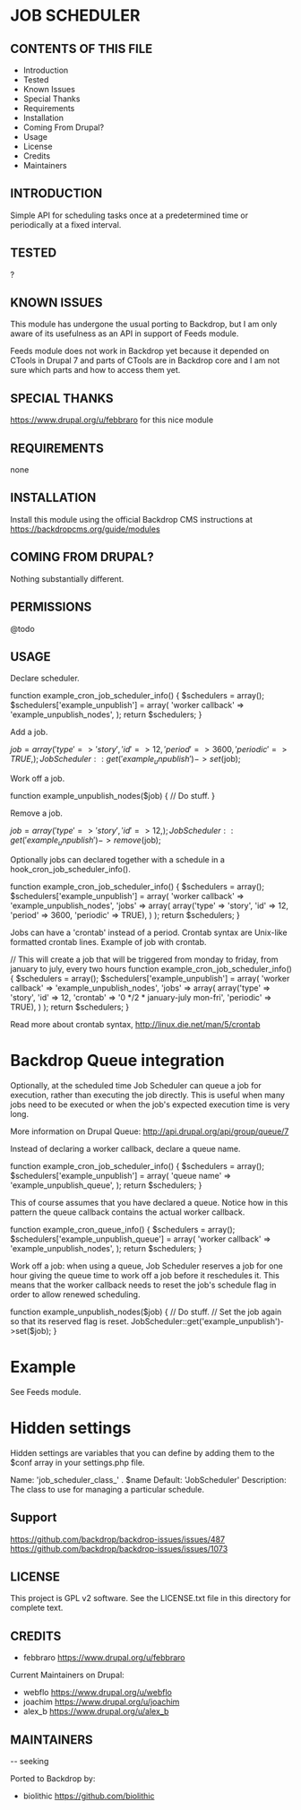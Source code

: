 JOB SCHEDULER
===================

CONTENTS OF THIS FILE
---------------------

 - Introduction
 - Tested
 - Known Issues
 - Special Thanks
 - Requirements
 - Installation
 - Coming From Drupal?
 - Usage
 - License
 - Credits
 - Maintainers

INTRODUCTION
------------

Simple API for scheduling tasks once at a predetermined time or periodically at a fixed interval.

TESTED
-----

?

KNOWN ISSUES
---------------------

This module has undergone the usual porting to Backdrop, but I am only aware of its usefulness as an API in support of Feeds module.

Feeds module does not work in Backdrop yet because it depended on CTools in Drupal 7 and parts of CTools are in Backdrop core and I am not sure which parts and how to access them yet.

SPECIAL THANKS
--------------

https://www.drupal.org/u/febbraro for this nice module


REQUIREMENTS
------------

none

INSTALLATION
------------

Install this module using the official Backdrop CMS instructions at https://backdropcms.org/guide/modules

COMING FROM DRUPAL?
-------------------

Nothing substantially different.

PERMISSIONS
------------

@todo


USAGE
-----

Declare scheduler.

  function example_cron_job_scheduler_info() {
    $schedulers = array();
    $schedulers['example_unpublish'] = array(
      'worker callback' => 'example_unpublish_nodes',
    );
    return $schedulers;
  }

Add a job.

  $job = array(
    'type' => 'story',
    'id' => 12,
    'period' => 3600,
    'periodic' => TRUE,
  );
  JobScheduler::get('example_unpublish')->set($job);

Work off a job.

  function example_unpublish_nodes($job) {
    // Do stuff.
  }

Remove a job.

  $job = array(
    'type' => 'story',
    'id' => 12,
  );
  JobScheduler::get('example_unpublish')->remove($job);

Optionally jobs can declared together with a schedule in a hook_cron_job_scheduler_info().

  function example_cron_job_scheduler_info() {
    $schedulers = array();
    $schedulers['example_unpublish'] = array(
      'worker callback' => 'example_unpublish_nodes',
      'jobs' => array(
         array('type' => 'story', 'id' => 12, 'period' => 3600, 'periodic' => TRUE),
      )
    );
    return $schedulers;
  }

Jobs can have a 'crontab' instead of a period. Crontab syntax are Unix-like formatted crontab lines.
Example of job with crontab.

  // This will create a job that will be triggered from monday to friday, from january to july, every two hours
  function example_cron_job_scheduler_info() {
    $schedulers = array();
    $schedulers['example_unpublish'] = array(
      'worker callback' => 'example_unpublish_nodes',
      'jobs' => array(
         array('type' => 'story', 'id' => 12, 'crontab' => '0 */2 * january-july mon-fri', 'periodic' => TRUE),
      )
    );
    return $schedulers;
  }

Read more about crontab syntax, http://linux.die.net/man/5/crontab

Backdrop Queue integration
========================

Optionally, at the scheduled time Job Scheduler can queue a job for execution,
rather than executing the job directly. This is useful when many jobs need to
be executed or when the job's expected execution time is very long.

More information on Drupal Queue: http://api.drupal.org/api/group/queue/7

Instead of declaring a worker callback, declare a queue name.

  function example_cron_job_scheduler_info() {
    $schedulers = array();
    $schedulers['example_unpublish'] = array(
      'queue name' => 'example_unpublish_queue',
    );
    return $schedulers;
  }

This of course assumes that you have declared a queue. Notice how in this
pattern the queue callback contains the actual worker callback.

  function example_cron_queue_info() {
    $schedulers = array();
    $schedulers['example_unpublish_queue'] = array(
      'worker callback' => 'example_unpublish_nodes',
    );
    return $schedulers;
  }


Work off a job: when using a queue, Job Scheduler reserves a job for one hour
giving the queue time to work off a job before it reschedules it. This means
that the worker callback needs to reset the job's schedule flag in order to
allow renewed scheduling.

  function example_unpublish_nodes($job) {
    // Do stuff.
    // Set the job again so that its reserved flag is reset.
    JobScheduler::get('example_unpublish')->set($job);
  }

Example
=======

See Feeds module.


Hidden settings
===============

Hidden settings are variables that you can define by adding them to the $conf
array in your settings.php file.

Name:        'job_scheduler_class_' . $name
Default:     'JobScheduler'
Description: The class to use for managing a particular schedule.


Support
-------

https://github.com/backdrop/backdrop-issues/issues/487
https://github.com/backdrop/backdrop-issues/issues/1073

LICENSE
-------

This project is GPL v2 software. See the LICENSE.txt file in this directory for complete text.

CREDITS
-----------

- febbraro <https://www.drupal.org/u/febbraro>

Current Maintainers on Drupal:

- webflo <https://www.drupal.org/u/webflo>
- joachim <https://www.drupal.org/u/joachim>
- alex_b <https://www.drupal.org/u/alex_b>

MAINTAINERS
-----------

-- seeking

Ported to Backdrop by:

 - biolithic <https://github.com/biolithic>
